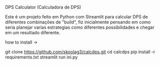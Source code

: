 DPS Calculator (Calculadora de DPS)

Este é um projeto feito em Python com Streamlit para calcular DPS de diferentes combinações de "build", fiz inicialmente pensando em como seria planejar varias estrategias como diferentes possibilidades e chegar em um resultado diferente.

how to install ->

git clone https://github.com/skoolag3/calcdps.git
cd calcdps
pip install -r requirements.txt
streamlit run ini.py
